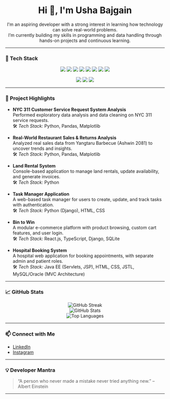 <h1 align="center">Hi 👋, I'm Usha Bajgain</h1>

<p align="center">
  I'm an aspiring developer with a strong interest in learning how technology can solve real-world problems.<br>
  I’m currently building my skills in programming and data handling through hands-on projects and continuous learning.
</p>

---

### 🧰 Tech Stack

<p align="center">
  <img src="https://img.shields.io/badge/Python-3776AB?style=for-the-badge&logo=python&logoColor=white"/>
  <img src="https://img.shields.io/badge/Java-ED8B00?style=for-the-badge&logo=openjdk&logoColor=white"/>
  <img src="https://img.shields.io/badge/HTML5-E34F26?style=for-the-badge&logo=html5&logoColor=white"/>
  <img src="https://img.shields.io/badge/CSS3-1572B6?style=for-the-badge&logo=css3&logoColor=white"/>
  <img src="https://img.shields.io/badge/SQL-336791?style=for-the-badge&logo=postgresql&logoColor=white"/>
  <img src="https://img.shields.io/badge/Django-092E20?style=for-the-badge&logo=django&logoColor=white"/>
  <img src="https://img.shields.io/badge/PostgreSQL-4169E1?style=for-the-badge&logo=postgresql&logoColor=white"/>
  <img src="https://img.shields.io/badge/MySQL-005C84?style=for-the-badge&logo=mysql&logoColor=white"/>
</p>

<p align="center">
  <img src="https://img.shields.io/badge/VS%20Code-007ACC?style=for-the-badge&logo=visualstudiocode&logoColor=white"/>
  <img src="https://img.shields.io/badge/Jupyter-F37626?style=for-the-badge&logo=jupyter&logoColor=white"/>
  <img src="https://img.shields.io/badge/GitHub-181717?style=for-the-badge&logo=github&logoColor=white"/>
</p>

---

### 🚀 Project Highlights

- **NYC 311 Customer Service Request System Analysis**  
  Performed exploratory data analysis and data cleaning on NYC 311 service requests.  
  🛠️ *Tech Stack:* Python, Pandas, Matplotlib

- **Real-World Restaurant Sales & Returns Analysis**  
  Analyzed real sales data from Yangtaru Barbecue (Ashwin 2081) to uncover trends and insights.  
  🛠️ *Tech Stack:* Python, Pandas, Matplotlib

- **Land Rental System**  
  Console-based application to manage land rentals, update availability, and generate invoices.  
  🛠️ *Tech Stack:* Python

- **Task Manager Application**  
  A web-based task manager for users to create, update, and track tasks with authentication.  
  🛠️ *Tech Stack:* Python (Django), HTML, CSS

- **Bin to Win**  
  A modular e-commerce platform with product browsing, custom cart features, and user login.  
  🛠️ *Tech Stack:* React.js, TypeScript, Django, SQLite

- **Hospital Booking System**  
  A hospital web application for booking appointments, with separate admin and patient roles.  
  🛠️ *Tech Stack:* Java EE (Servlets, JSP), HTML, CSS, JSTL, MySQL/Oracle (MVC Architecture)

---

### 📈 GitHub Stats

<p align="center">
  <img src="https://github-readme-streak-stats.herokuapp.com?user=ushabajgain&theme=tokyonight&date_format=M%20j%5B%2C%20Y%5D" alt="GitHub Streak"/>
  <br/>
  <img src="https://github-readme-stats.vercel.app/api?username=ushabajgain&show_icons=true&theme=tokyonight&hide=stars" alt="GitHub Stats"/>
  <br/>
  <img src="https://github-readme-stats.vercel.app/api/top-langs/?username=ushabajgain&layout=compact&theme=tokyonight" alt="Top Languages"/>
</p>

---

### 📫 Connect with Me

- [LinkedIn](https://www.linkedin.com/in/usha-bajgain-1683282a7/)
- [Instagram](https://www.instagram.com/usharchivess/)

---

### 💡 Developer Mantra

> “A person who never made a mistake never tried anything new.” – Albert Einstein

---
